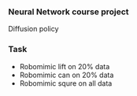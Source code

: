 ### Neural Network course project

Diffusion policy


### Task

* Robomimic lift on 20% data
* Robomimic can on 20% data
* Robomimic squre on all data

